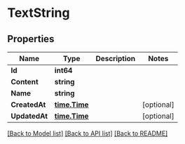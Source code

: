 # TextString

## Properties

Name | Type | Description | Notes
------------ | ------------- | ------------- | -------------
**Id** | **int64** |  | 
**Content** | **string** |  | 
**Name** | **string** |  | 
**CreatedAt** | [**time.Time**](time.Time.md) |  | [optional] 
**UpdatedAt** | [**time.Time**](time.Time.md) |  | [optional] 

[[Back to Model list]](../README.md#documentation-for-models) [[Back to API list]](../README.md#documentation-for-api-endpoints) [[Back to README]](../README.md)


